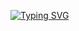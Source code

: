 [![Typing SVG](https://readme-typing-svg.demolab.com?font=Arial&duration=3500&pause=700&color=36BDF8&background=000000&center=true&vCenter=true&width=600&height=60&lines=Oie%2C+tudo+bem%3F;Meu+nome+%C3%A9+Pedro+Braga.;Fa%C3%A7o+Engenharia+de+Software+na+PUC+Minas;Seja+bem-vindo!+%E2%97%95%E2%80%BF%E2%97%95)](https://git.io/typing-svg)

